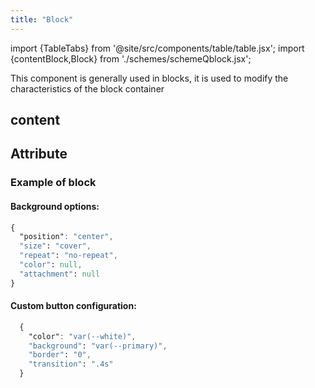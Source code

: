 ```yaml
---
title: "Block"
---
```


import {TableTabs} from '@site/src/components/table/table.jsx';
import {contentBlock,Block} from './schemes/schemeQblock.jsx';

This component is generally used in blocks, it is used to modify the characteristics of the block container

## content
<TableTabs tabsContent={contentBlock} />

## Attribute
<TableTabs tabsContent={Block} />

### Example of block 
  #### Background options:

  ```CSS
  {
    "position": "center",
    "size": "cover",
    "repeat": "no-repeat",
    "color": null,
    "attachment": null
  }
 ``` 

  #### Custom button configuration:

```CSS
  {
    "color": "var(--white)",
    "background": "var(--primary)",
    "border": "0",
    "transition": ".4s"
  }
```


